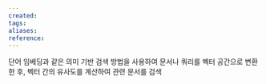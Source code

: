 ```yaml
---
created: 
tags: 
aliases: 
reference:
---
```

단어 임베딩과 같은 의미 기반 검색 방법을 사용하여 문서나 쿼리를 벡터 공간으로 변환한 후, 벡터 간의 유사도를 계산하여 관련 문서를 검색